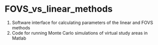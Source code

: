 # FOVS_vs_linear_methods
1) Software interface for calculating parameters of the linear and FOVS methods
2) Code for running Monte Carlo simulations of virtual study areas in Matlab
